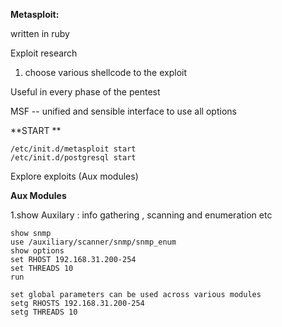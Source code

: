 **Metasploit:**



written in ruby 

Exploit research 

1. choose various shellcode to the exploit

Useful in every phase of the pentest

MSF -- unified and sensible interface to use all options

**START **

```
/etc/init.d/metasploit start
/etc/init.d/postgresql start
```

Explore exploits \(Aux modules\)

**Aux Modules**

1.show Auxilary : info gathering , scanning and enumeration etc 

```
show snmp
use /auxiliary/scanner/snmp/snmp_enum
show options
set RHOST 192.168.31.200-254
set THREADS 10
run

```

```
set global parameters can be used across various modules 
setg RHOSTS 192.168.31.200-254
setg THREADS 10

```



